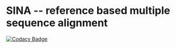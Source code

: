# SINA -- reference based multiple sequence alignment

[![Codacy Badge](https://api.codacy.com/project/badge/Grade/28de7d354cef4661be84c1b3dcc9fd9f)](https://www.codacy.com/app/elmar/SINA?utm_source=github.com&utm_medium=referral&utm_content=epruesse/SINA&utm_campaign=badger)

